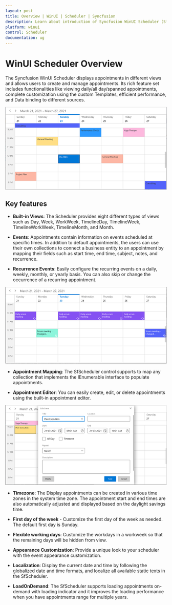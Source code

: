 ```yaml
---
layout: post
title: Overview | WinUI | Scheduler | Syncfusion 
description: Learn about introduction of Syncfusion WinUI Scheduler (SfScheduler) control, its features, and more details.
platform: winui
control: Scheduler
documentation: ug
---
```


# WinUI Scheduler Overview

The Syncfusion WinUI Scheduler displays appointments in different views and allows users to create and manage appointments. Its rich feature set includes functionalities like viewing daily/all day/spanned appointments, complete customization using the custom Templates, efficient performance, and Data binding to different sources.

![week-view-in-winui-scheduler](Overview_Images/adding-week-view-in-winui-scheduler.png)

## Key features

*  **Built-in Views**: The Scheduler provides eight different types of views such as Day, Week, WorkWeek, TimelineDay, TimelineWeek, TimelineWorkWeek, TimelineMonth, and Month.

* **Events**: Appointments contain information on events scheduled at specific times. In addition to default appointments, the users can use their own collections to connect a business entity to an appointment by mapping their fields such as start time, end time, subject, notes, and recurrence.

* **Recurrence Events**: Easily configure the recurring events on a daily, weekly, monthly, or yearly basis. You can also skip or change the occurrence of a recurring appointment.

![recurring-events-with-exceptions-in-winui-scheduler](Overview_Images/adding-recurring-events-with-exceptions-in-winui-scheduler.png)

* **Appointment Mapping**: The SfScheduler control supports to map any collection that implements the IEnumerable interface to populate appointments.

* **Appointment Editor**: You can easily create, edit, or delete appointments using the built-in appointment editor.

![appointment-editor-in-winui-scheduler](Overview_Images/adding-appointment-editor-in-winui-scheduler.png)

* **Timezone**: The Display appointments can be created in various time zones in the system time zone. The appointment start and end times are also automatically adjusted and displayed based on the daylight savings time.

* **First day of the week** - Customize the first day of the week as needed. The default first day is Sunday.

* **Flexible working days**: Customize the workdays in a workweek so that the remaining days will be hidden from view.

* **Appearance Customization**: Provide a unique look to your scheduler with the event appearance customization.

* **Localization**: Display the current date and time by following the globalized date and time formats, and localize all available static texts in the SfScheduler.

* **LoadOnDemand**: The SfScheduler supports loading appointments on-demand with loading indicator and it improves the loading performance when you have appointments range for multiple years.